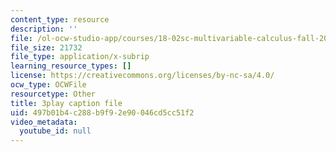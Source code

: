 ```yaml
---
content_type: resource
description: ''
file: /ol-ocw-studio-app/courses/18-02sc-multivariable-calculus-fall-2010/497b01b4c288b9f92e90046cd5cc51f2_XmQM5pHxX-o.srt
file_size: 21732
file_type: application/x-subrip
learning_resource_types: []
license: https://creativecommons.org/licenses/by-nc-sa/4.0/
ocw_type: OCWFile
resourcetype: Other
title: 3play caption file
uid: 497b01b4-c288-b9f9-2e90-046cd5cc51f2
video_metadata:
  youtube_id: null
---
```

